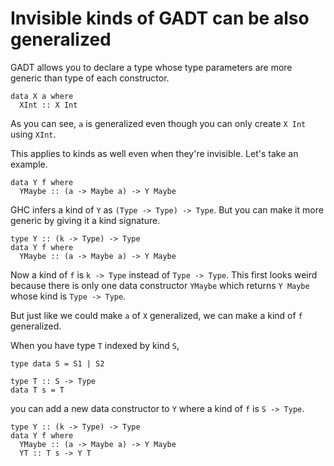 # Invisible kinds of GADT can be also generalized

GADT allows you to declare a type whose type parameters are more generic than type of each constructor.

```
data X a where
  XInt :: X Int
```

As you can see, `a` is generalized even though you can only create `X Int` using `XInt`.

This applies to kinds as well even when they're invisible. Let's take an example.

```
data Y f where
  YMaybe :: (a -> Maybe a) -> Y Maybe
```

GHC infers a kind of `Y` as `(Type -> Type) -> Type`. But you can make it more generic by giving it a kind signature.

```
type Y :: (k -> Type) -> Type
data Y f where
  YMaybe :: (a -> Maybe a) -> Y Maybe
```

Now a kind of `f` is `k -> Type` instead of `Type -> Type`. This first looks weird because there is only one data constructor `YMaybe` which returns `Y Maybe` whose kind is `Type -> Type`.

But just like we could make `a` of `X` generalized, we can make a kind of `f` generalized.

When you have type `T` indexed by kind `S`,

```
type data S = S1 | S2

type T :: S -> Type
data T s = T
```

you can add a new data constructor to `Y` where a kind of `f` is `S -> Type`.

```
type Y :: (k -> Type) -> Type
data Y f where
  YMaybe :: (a -> Maybe a) -> Y Maybe
  YT :: T s -> Y T
```
